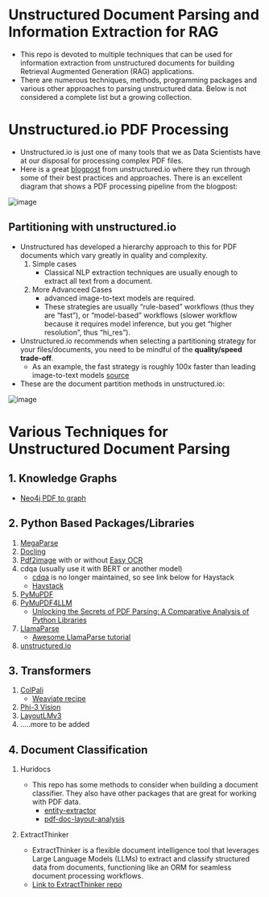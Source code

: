 # Unstructured Document Parsing and Information Extraction for RAG
* This repo is devoted to multiple techniques that can be used for information extraction from unstructured documents for building Retrieval Augmented Generation (RAG) applications.
* There are numerous techniques, methods, programming packages and various other approaches to parsing unstructured data. Below is not considered a complete list but a growing collection.


# Unstructured.io PDF Processing
* Unstructured.io is just one of many tools that we as Data Scientists have at our disposal for processing complex PDF files.
* Here is a great [blogpost](https://unstructured.io/blog/how-to-process-pdf-in-python) from unstructured.io where they run through some of their best practices and approaches. There is an excellent diagram that shows a PDF processing pipeline from the blogpost:

![image](https://github.com/user-attachments/assets/bf03fa59-a742-45e6-b5a6-0393b062b460)

## Partitioning with unstructured.io
* Unstructured has developed a hierarchy approach to this for PDF documents which vary greatly in quality and complexity.
  1. Simple cases
     * Classical NLP extraction techniques are usually enough to extract all text from a document.
  2. More Advanceed Cases
     * advanced image-to-text models are required.
     * These strategies are usually “rule-based” workflows (thus they are “fast”), or “model-based” workflows (slower workflow because it requires model inference, but you get “higher resolution”, thus “hi_res”).
* Unstructured.io recommends when selecting a partitioning strategy for your files/documents, you need to be mindful of the **quality/speed trade-off**.
    * As an example, the fast strategy is roughly 100x faster than leading image-to-text models [source](https://docs.unstructured.io/api-reference/partition/partitioning)
* These are the document partition methods in unstructured.io:

![image](https://github.com/user-attachments/assets/63de699a-ffb7-476d-be71-3d8f549c88c2)


# Various Techniques for Unstructured Document Parsing

## 1. Knowledge Graphs
* [Neo4j PDF to graph](https://neo4j.com/developer-blog/graphrag-llm-knowledge-graph-builder/)



## 2. Python Based Packages/Libraries
1. [MegaParse](https://github.com/QuivrHQ/MegaParse)
2. [Docling](https://ds4sd.github.io/docling/)
3. [Pdf2image](https://github.com/Belval/pdf2image) with or without [Easy OCR](https://github.com/JaidedAI/EasyOCR)
4. cdqa (usually use it with BERT or another model)
   * [cdqa](https://github.com/cdqa-suite/cdQA?tab=readme-ov-file) is no longer maintained, so see link below for Haystack
   * [Haystack](https://github.com/deepset-ai/haystack)
5. [PyMuPDF](https://pymupdf.readthedocs.io/en/latest/)
6. [PyMuPDF4LLM](https://pymupdf.readthedocs.io/en/latest/pymupdf4llm/)
   * [Unlocking the Secrets of PDF Parsing: A Comparative Analysis of Python Libraries](https://medium.com/@elias.tarnaras/unlocking-the-secrets-of-pdf-parsing-a-comparative-analysis-of-python-libraries-79064bf12174)
7. [LlamaParse](https://github.com/run-llama/llama_parse)
   * [Awesome LlamaParse tutorial](https://www.youtube.com/watch?v=wRMnHbiz5ck&list=PLz-qytj7eIWUWChyIYOWY1DtToKk56ZTE&index=4)
8. [unstructured.io](https://docs.unstructured.io/welcome)


## 3. Transformers
1. [ColPali](https://huggingface.co/vidore/colpali)
   * [Weaviate recipe](https://github.com/weaviate/recipes/blob/main/weaviate-features/named-vectors/NamedVectors-ColPali-POC.ipynb)
2. [Phi-3 Vision](https://huggingface.co/microsoft/Phi-3-vision-128k-instruct)
3. [LayoutLMv3](https://huggingface.co/microsoft/layoutlmv3-base)
4. .....more to be added


## 4. Document Classification
1. Huridocs
   * This repo has some methods to consider when building a document classifier. They also have other packages that are great for working with PDF data.
     * [entity-extractor](https://github.com/huridocs/trainable-entity-extractor)
     * [pdf-doc-layout-analysis](https://github.com/huridocs/pdf-document-layout-analysis)
    
2. ExtractThinker
   * ExtractThinker is a flexible document intelligence tool that leverages Large Language Models (LLMs) to extract and classify structured data from documents, functioning like an ORM for seamless document processing workflows.
   * [Link to ExtractThinker repo](https://github.com/enoch3712/ExtractThinker)
